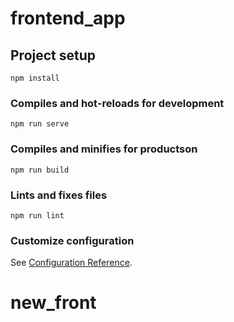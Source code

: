 # frontend_app

## Project setup
```
npm install
```

### Compiles and hot-reloads for development
```
npm run serve
```

### Compiles and minifies for productson
```
npm run build
```

### Lints and fixes files
```
npm run lint
```

### Customize configuration
See [Configuration Reference](https://cli.vuejs.org/config/).
# new_front
